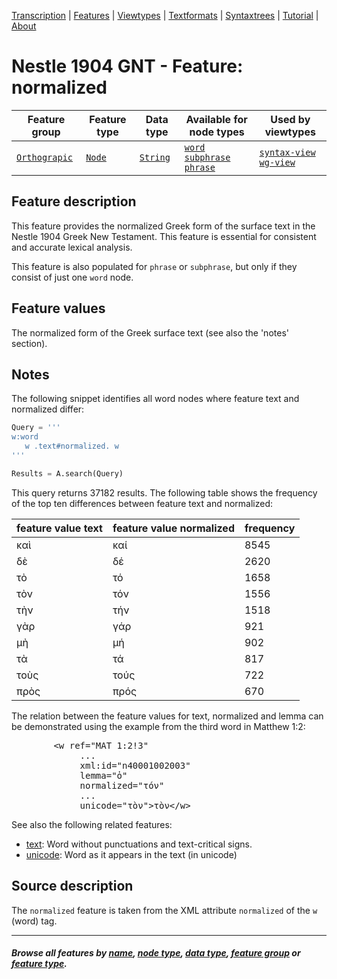 <a name="start"></a>
<div class="hidden-content">
<a href="../transcription.md">Transcription</a> | <a href="README.md#start">Features</a> | <a href="../viewtypes.md#start">Viewtypes</a> | <a href="../textformats.md#start">Textformats</a> |  <a href="../syntaxtrees.md#start">Syntaxtrees</a> | <a href="../../tutorial/README.md#start">Tutorial</a>  | <a href="../about.md#start">About</a>
</div>

# Nestle 1904 GNT - Feature: normalized

Feature group | Feature type | Data type | Available for node types | Used by viewtypes
---  | --- | --- | --- | ---
[`Orthograpic`](featuresbygroup.md#orthograpic-features) | [`Node`](featuresbyfeaturetype.md#node-features) | [`String`](featuresbydatatype.md#string-datatype) | [`word`](featuresbynodetype.md#word-nodes) [`subphrase`](featuresbynodetype.md#subphrase-nodes) [`phrase`](featuresbynodetype.md#phrase-nodes) | [`syntax-view`](../syntax-view.md#start) [`wg-view`](../wg-view.md#start)

## Feature description

This feature provides the normalized Greek form of the surface text in the Nestle 1904 Greek New Testament. This feature is essential for consistent and accurate lexical analysis.

This feature is also populated for `phrase` or `subphrase`, but only if they consist of just one `word` node.

## Feature values

The normalized form of the Greek surface text (see also the 'notes' section).

## Notes
  
The following snippet identifies all word nodes where feature text and normalized differ:
```python
Query = '''
w:word 
   w .text#normalized. w
'''

Results = A.search(Query)
```
This query returns 37182 results. The following table shows the frequency of the top ten differences between feature text and normalized:

| feature value text        | feature value normalized | frequency |
|-------------|-------------|-----------|
| καὶ         | καί        | 8545      |
| δὲ          | δέ         | 2620      |
| τὸ          | τό         | 1658      |
| τὸν         | τόν        | 1556      |
| τὴν         | τήν        | 1518      |
| γὰρ         | γάρ        | 921       |
| μὴ          | μή         | 902       |
| τὰ          | τά         | 817       |
| τοὺς        | τούς       | 722       |
| πρὸς        | πρός       | 670       |

The relation between the feature values for text, normalized and lemma can be demonstrated using the example from the third word in Matthew 1:2:

<pre>
        &lt;w ref="MAT 1:2!3"
             ...
             xml:id="n40001002003"
             lemma="ὁ"
             normalized="τόν"
             ...
             unicode="τὸν"&gt;τὸν&lt;/w&gt;
</pre>

See also the following related features:

   * [text](text.md#start): Word without punctuations and text-critical signs.
   * [unicode](unicode.md#start): Word as it appears in the text (in unicode)

## Source description

The `normalized` feature is taken from the XML attribute `normalized` of the `w` (word) tag.

---
#### *Browse all features by [name](featuresbyname.md#start), [node type](featuresbynodetype.md#start), [data type](featuresbydatatype.md#start), [feature group](featuresbygroup.md#start) or [feature type](featuresbyfeaturetype.md#start).*

